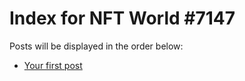 # Index for NFT World #7147
Posts will be displayed in the order below:

- [Your first post](./001-first.md)

